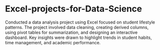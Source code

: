 # Excel-projects-for-Data-Science
Conducted a data analysis project using Excel focused on student lifestyle patterns. The project involved data cleaning, creating derived columns, using pivot tables for summarization, and designing an interactive dashboard. Key insights were drawn to highlight trends in student habits, time management, and academic performance.

